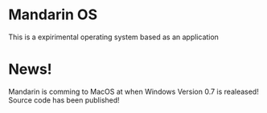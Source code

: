 # Mandarin OS
This is a expirimental operating system based as an application

# News!
Mandarin is comming to MacOS at when Windows Version 0.7 is realeased!
Source code has been published!